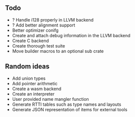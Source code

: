 ## Todo
+ ? Handle i128 properly in LLVM backend
+ ? Add better alignment support
+ Better optimizer conifg
+ Create and attach debug information in the LLVM backend
+ Create C backend
+ Create thorough test suite
+ Move builder macros to an optional sub crate

## Random ideas
+ Add union types
+ Add pointer arithmetic
+ Create a wasm backend
+ Create an interpreter
+ User provided name mangler function
+ Generate RTTI tables such as type names and layouts
+ Generate JSON representation of items for external tools